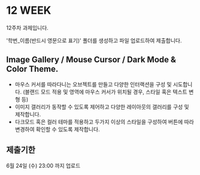 # 12 WEEK

12주차 과제입니다.

'학번_이름(반드시 영문으로 표기)' 폴더를 생성하고 파일 업로드하여 제출합니다.

## Image Gallery / Mouse Cursor / Dark Mode & Color Theme.

- 마우스 커서를 따라다니는 오브젝트를 만들고 다양한 인터랙션을 구성 및 시도합니다. (블랜드 모드 적용 및 영역에 마우스 커서가 위치될 경우, 스타일 혹은 텍스트 변형 등)
- 이미지 갤러리가 동작할 수 있도록 제어하고 다양한 레이아웃의 갤러리를 구성 및 제작합니다.
- 다크모드 혹은 컬러 테마를 적용하고 두가지 이상의 스타일을 구성하여 버튼에 따라 변경하여 확인할 수 있도록 제작합니다.

## 제출기한

6월 24일 (수) 23:00 까지 업로드
